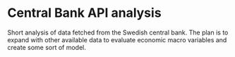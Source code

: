 # Central Bank API analysis

Short analysis of data fetched from the Swedish central bank. The plan is to expand with other available data to evaluate economic macro variables and create some sort of model.
